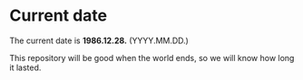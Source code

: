 # Current date

The current date is **1986.12.28.** (YYYY.MM.DD.)

This repository will be good when the world ends, so we will know how long it lasted.